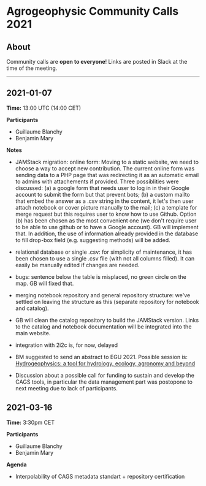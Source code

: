 # Agrogeophysic Community Calls 2021

## About

Community calls are **open to everyone**! Links are posted in Slack at the time of the meeting.

-----------------------------

## 2021-01-07

**Time:** 13:00 UTC (14:00 CET)

**Participants**

- Guillaume Blanchy
- Benjamin Mary

**Notes**
- JAMStack migration: online form:
Moving to a static website, we need to choose a way to accept new contribution. The current online form was sending data to a PHP page that was redirecting it as an automatic email to admins with attachements if provided. Three possiblities were discussed:
  (a) a google form that needs user to log in in their Google account to submit the form but that prevent bots;
  (b) a custom mailto that embed the answer as a .csv string in the content, it let's then user attach notebook or cover picture manually to the mail;
  (c) a template for merge request but this requires user to know how to use Github.
Option (b) has been chosen as the most convenient one (we don't require user to be able to use github or to have a Google account). GB will implement that. In addition, the use of information already provided in the database to fill drop-box field (e.g. suggesting methods) will be added.

- relational database or single .csv: for simplicity of maintenance, it has been chosen to use a single .csv file (with not all columns filled). It can easily be manually edited if changes are needed.

- bugs: sentence below the table is misplaced, no green circle on the map. GB will fixed that.

- merging notebook repository and general repository structure: we've settled on leaving the structure as this (separate repository for notebook and catalog).

- GB will clean the catalog repository to  build the JAMStack version. Links to the catalog and notebook documentation will be integrated into the main website.

- integration with 2i2c is, for now, delayed

- BM suggested to send an abstract to EGU 2021. Possible session is: [Hydrogeophysics: a tool for hydrology, ecology, agronomy and beyond](https://meetingorganizer.copernicus.org/EGU21/session/39484)

- Discussion about a possible call for funding to sustain and develop the CAGS tools, in particular the data management part was postopone to next meeting due to lack of participants.


## 2021-03-16

**Time:** 3:30pm CET
  
**Participants**

- Guillaume Blanchy
- Benjamin Mary

**Agenda**
- Interpolability of CAGS metadata standart + repository certification

